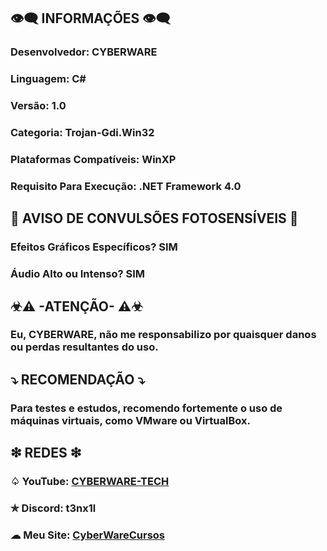 ## 👁️‍🗨️ INFORMAÇÕES 👁️‍🗨️
### Desenvolvedor: CYBERWARE
### Linguagem: C#
### Versão: 1.0
### Categoria: Trojan-Gdi.Win32
### Plataformas Compatíveis: WinXP
### Requisito Para Execução: .NET Framework 4.0

## 🚫 AVISO DE CONVULSÕES FOTOSENSÍVEIS 🚫
### Efeitos Gráficos Específicos? SIM
### Áudio Alto ou Intenso? SIM

## ☣⚠  -ATENÇÃO-  ⚠☣
### Eu, CYBERWARE, não me responsabilizo por quaisquer danos ou perdas resultantes do uso.

## ⤵ RECOMENDAÇÃO ⤵
### Para testes e estudos, recomendo fortemente o uso de máquinas virtuais, como VMware ou VirtualBox.

## ❇ REDES ❇
### ♤ YouTube: [CYBERWARE-TECH](https://www.youtube.com/@CYBERWARE-TECH)
### ✯ Discord: t3nx1l  
### ☁ Meu Site: [CyberWareCursos](https://linkfly.to/CyberWareCursos)
